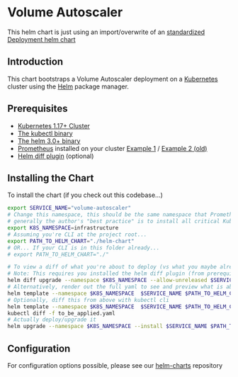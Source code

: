 # Volume Autoscaler

This helm chart is just using an import/overwrite of an [standardized Deployment helm chart](https://github.com/DevOps-Nirvana/Universal-Kubernetes-Helm-Charts/tree/master/charts/deployment)

## Introduction

This chart bootstraps a Volume Autoscaler deployment on a [Kubernetes](http://kubernetes.io) cluster using the [Helm](https://helm.sh) package manager.

## Prerequisites

- [Kubernetes 1.17+ Cluster](https://kubernetes.io/releases/)
- [The kubectl binary](https://kubernetes.io/docs/tasks/tools/#kubectl)
- [The helm 3.0+ binary](https://github.com/helm/helm/releases)
- [Prometheus](https://prometheus.io) installed on your cluster [Example 1](https://artifacthub.io/packages/helm/prometheus-community/prometheus) / [Example 2 (old)](https://github.com/helm/charts/tree/master/stable/prometheus)
- [Helm diff plugin](https://github.com/databus23/helm-diff) (optional)

## Installing the Chart

To install the chart (if you check out this codebase...)

```bash
export SERVICE_NAME="volume-autoscaler"
# Change this namespace, this should be the same namespace that Prometheus is installed in
# generally the author's "best practice" is to install all critical Kubernetes components in infrastructure
export K8S_NAMESPACE=infrastructure
# Assuming you're CLI at the project root...
export PATH_TO_HELM_CHART="./helm-chart"
# OR... If your CLI is in this folder already...
# export PATH_TO_HELM_CHART="./"

# To view a diff of what you're about to deploy (vs what you maybe already deployed)
# Note: This requires you installed the helm diff plugin (from prerequisites above)
helm diff upgrade --namespace $K8S_NAMESPACE --allow-unreleased $SERVICE_NAME $PATH_TO_HELM_CHART
# Alternatively, render out the full yaml to see and preview what is about to be deployed
helm template --namespace $K8S_NAMESPACE  $SERVICE_NAME $PATH_TO_HELM_CHART
# Optionally, diff this from above with kubectl cli
helm template --namespace $K8S_NAMESPACE  $SERVICE_NAME $PATH_TO_HELM_CHART > to_be_applied.yaml
kubectl diff -f to_be_applied.yaml
# Actually deploy/upgrade it
helm upgrade --namespace $K8S_NAMESPACE --install $SERVICE_NAME $PATH_TO_HELM_CHART
```

## Configuration

For configuration options possible, please see our [helm-charts](#todo) repository
